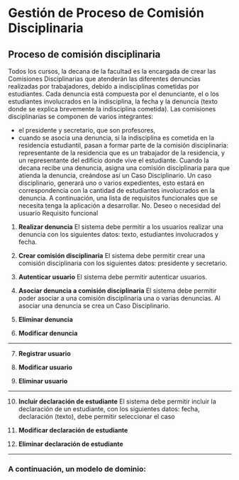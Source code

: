 # Gestión de Proceso de Comisión Disciplinaria

## Proceso de comisión disciplinaria
Todos los cursos, la decana de la facultad es la encargada de crear las Comisiones Disciplinarias que atenderán las diferentes denuncias realizadas por trabajadores, debido a indisciplinas cometidas por estudiantes.
Cada denuncia está compuesta por el denunciante, el o los estudiantes involucrados en la indisciplina, la fecha y la denuncia (texto donde se explica brevemente la indisciplina cometida).
Las comisiones disciplinarias se componen de varios integrantes:
- el presidente y secretario, que son profesores,
- cuando se asocia una denuncia, si la indisciplina es cometida en la residencia estudiantil, pasan a formar parte de la comisión disciplinaria: representante de la residencia que es un trabajador de la residencia, y un representante del edificio donde vive el estudiante.
Cuando la decana recibe una denuncia, asigna una comisión disciplinaria para que atienda la denuncia, creándose así un Caso Disciplinario. 
Un caso disciplinario, generará uno o varios expedientes, esto estará en correspondencia con la cantidad de estudiantes involucrados en la denuncia.
A continuación, una lista de requisitos funcionales que se necesita tenga la aplicación a desarrollar.
No.
Deseo o necesidad del usuario
Requisito funcional
1. **Realizar denuncia**
El sistema debe permitir a los usuarios realizar una denuncia con los siguientes datos: texto, estudiantes involucrados y fecha.
2. **Crear comisión disciplinaria**
El sistema debe permitir crear una comisión disciplinaria con los siguientes datos: presidente y secretario.
3. **Autenticar usuario**
El sistema debe permitir autenticar usuarios.
4. **Asociar denuncia a comisión disciplinaria**
El sistema debe permitir poder asociar a una comisión disciplinaria una o varias denuncias. Al asociar una denuncia se crea un Caso Disciplinario.
5. **Eliminar denuncia**

6. **Modificar denuncia**

___
7. **Registrar usuario**

8. **Modificar usuario**

9. **Eliminar usuario**

___
10. **Incluir declaración de estudiante**
El sistema debe permitir incluir la declaración de un estudiante, con los siguientes datos: fecha, declaración (texto), debe permitir seleccionar el caso 

11. **Modificar declaración de estudiante**

12. **Eliminar declaración de estudiante**
___

### A continuación, un modelo de dominio:
